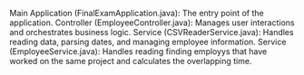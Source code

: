 Main Application (FinalExamApplication.java): The entry point of the application.
Controller (EmployeeController.java): Manages user interactions and orchestrates business logic.
Service (CSVReaderService.java): Handles reading data, parsing dates, and managing employee information.
Service (EmployeeService.java): Handles reading finding employys that have worked on the same project and calculates the overlapping time.
